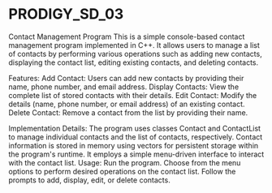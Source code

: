 # PRODIGY_SD_03
Contact Management Program
This is a simple console-based contact management program implemented in C++. It allows users to manage a list of contacts by performing various operations such as adding new contacts, displaying the contact list, editing existing contacts, and deleting contacts.

Features:
Add Contact: Users can add new contacts by providing their name, phone number, and email address.
Display Contacts: View the complete list of stored contacts with their details.
Edit Contact: Modify the details (name, phone number, or email address) of an existing contact.
Delete Contact: Remove a contact from the list by providing their name.

Implementation Details:
The program uses classes Contact and ContactList to manage individual contacts and the list of contacts, respectively.
Contact information is stored in memory using vectors for persistent storage within the program's runtime.
It employs a simple menu-driven interface to interact with the contact list.
Usage:
Run the program.
Choose from the menu options to perform desired operations on the contact list.
Follow the prompts to add, display, edit, or delete contacts.
